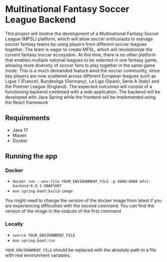 # Multinational Fantasy Soccer League Backend
This project will involve the development of a Multinational Fantasy Soccer
League (MFSL) platform, which will allow soccer enthusiasts to manage soccer fantasy teams
by using players from different soccer leagues together. The team is eager to create MFSL,
which will revolutionize the current fantasy soccer ecosystem. At this time, there is no other
platform that enables multiple national leagues to be selected in one fantasy game, allowing
more diversity of soccer fans to play together in the same game mode. This is a much
demanded feature amid the soccer community, since key players are now scattered across
different European leagues such as Ligue 1 (France), Bundesliga (Germany), La Liga (Spain),
Serie A (Italy) and the Premier League (England). The expected outcomes will consist of a
functioning backend combined with a web application. The backend will be developed with Java
Spring while the frontend will be implemented using the React framework
## Requirements
* Java 17
* Maven
* Docker
## Running the app

### Docker
* `docker run --env-file YOUR_ENVIRONMENT_FILE -p 8080:8080 mfsl-backend:0.0.1-SNAPSHOT`
* `mvn spring-boot:build-image`

You might need to change the version of the docker image from latest if you are experiencing difficulties 
with the second command. You can find the version of the image in the outputs of the first command

### Locally
* `source YOUR_ENVIRONMENT_FILE` 
* `mvn spring-boot:run`

`YOUR_ENVIRONMENT_FILE` should be replaced with the absolute path to a file with real environment variables.
